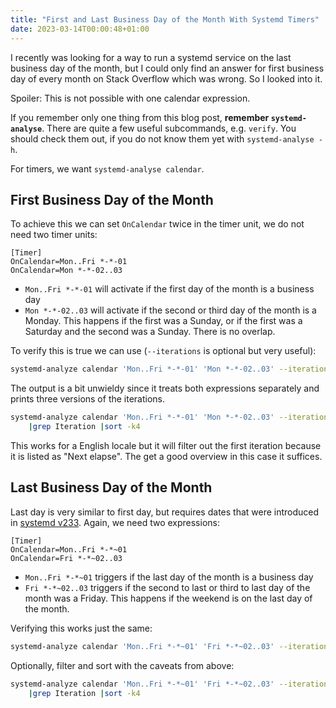```yaml
---
title: "First and Last Business Day of the Month With Systemd Timers"
date: 2023-03-14T00:00:48+01:00
---
```

I recently was looking for a way to run a systemd service on the last business
day of the month, but I could only find an answer for first business day of
every month on Stack Overflow which was wrong. So I looked into it.

Spoiler: This is not possible with one calendar expression.

If you remember only one thing from this blog post, **remember
`systemd-analyse`**. There are quite a few useful subcommands, e.g. `verify`.
You should check them out, if you do not know them yet with `systemd-analyse
-h`.

For timers, we want `systemd-analyse calendar`.

## First Business Day of the Month
To achieve this we can set `OnCalendar` twice in the timer unit, we do not need
two timer units:
```
[Timer]
OnCalendar=Mon..Fri *-*-01
OnCalendar=Mon *-*-02..03
```

- `Mon..Fri *-*-01` will activate if the first day of the month is a business
  day
- `Mon *-*-02..03` will activate if the second or third day of the month is a
  Monday. This happens if the first was a Sunday, or if the first was a Saturday
  and the second was a Sunday. There is no overlap.

To verify this is true we can use (`--iterations` is optional but very useful):
```sh
systemd-analyze calendar 'Mon..Fri *-*-01' 'Mon *-*-02..03' --iterations 10
```

The output is a bit unwieldy since it treats both expressions separately and
prints three versions of the iterations.
```sh
systemd-analyze calendar 'Mon..Fri *-*-01' 'Mon *-*-02..03' --iterations 10 \
    |grep Iteration |sort -k4
```
This works for a English locale but it will filter out the first iteration
because it is listed as "Next elapse". The get a good overview in this case it
suffices.


## Last Business Day of the Month
Last day is very similar to first day, but requires dates that were introduced
in [systemd v233]. Again, we need two expressions:
```
[Timer]
OnCalendar=Mon..Fri *-*~01
OnCalendar=Fri *-*~02..03
```

- `Mon..Fri *-*~01` triggers if the last day of the month is a business day
- `Fri *-*~02..03` triggers if the second to last or third to last day of the
  month was a Friday. This happens if the weekend is on the last day of the
  month.

Verifying this works just the same:
```sh
systemd-analyze calendar 'Mon..Fri *-*~01' 'Fri *-*~02..03' --iterations 10
```

Optionally, filter and sort with the caveats from above:
```sh
systemd-analyze calendar 'Mon..Fri *-*~01' 'Fri *-*~02..03' --iterations 10 \
    |grep Iteration |sort -k4
```


[systemd v233]: https://github.com/systemd/systemd/blob/v233/NEWS#L174
